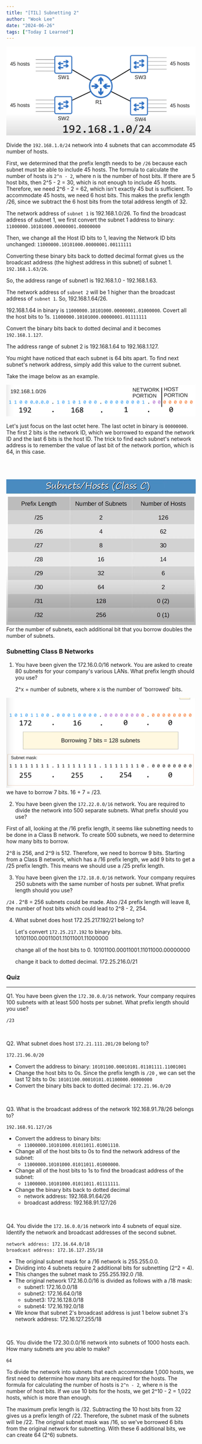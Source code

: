 ```yaml
---
title: "[TIL] Subnetting 2"
author: "Wook Lee"
date: "2024-06-26"
tags: ["Today I Learned"]
---
```


<div style="text-align: center"><img src="./image-30.png"></div>

Divide the `192.168.1.0/24` network into 4 subnets that can accommodate 45 number of hosts.

First, we determined that the prefix length needs to be `/26` because each subnet must be able to include 45 hosts. The formula to calculate the number of hosts is `2^n - 2`, where n is the number of host bits. If there are 5 host bits, then 2^5 - 2 = 30, which is not enough to include 45 hosts. Therefore, we need 2^6 - 2 = 62, which isn't exactly 45 but is sufficient. To accommodate 45 hosts, we need 6 host bits. This makes the prefix length /26, since we subtract the 6 host bits from the total address length of 32.

The network address of `subnet 1` is 192.168.1.0/26. To find the broadcast address of subnet 1, we first convert the subnet 1 address to binary:
`11000000.10101000.00000001.00000000`

Then, we change all the Host ID bits to 1, leaving the Network ID bits unchanged:
`11000000.10101000.00000001.00111111`

Converting these binary bits back to dotted decimal format gives us the broadcast address (the highest address in this subnet) of subnet 1.
`192.168.1.63/26`.

So, the address range of subnet1 is 192.168.1.0 - 192.168.1.63.

The network address of `subnet 2` will be 1 higher than the broadcast address of `subnet 1`. So, 192.168.1.64/26.

192.168.1.64 in binary is `11000000.10101000.00000001.01000000`.
Covert all the host bits to 1s. `11000000.10101000.00000001.01111111`

Convert the binary bits back to dotted decimal and it becomes `192.168.1.127`.

The address range of subnet 2 is 192.168.1.64 to 192.168.1.127.

You might have noticed that each subnet is 64 bits apart. To find next subnet's network address, simply add this value to the current subnet.

Take the image below as an example.

<div style="text-align: center"><img src="./image-31.png"></div>

Let's just focus on the last octet here. The last octet in binary is `00000000`. The first 2 bits is the network ID, which we borrowed to expand the network ID and the last 6 bits is the host ID. The trick to find each subnet's network address is to remember the value of last bit of the network portion, which is 64, in this case.

<br>
<br>
<br>

<div style="text-align: center"><img src="./image-32.png"></div>
For the number of subnets, each additional bit that you borrow doubles the number of subnets.

### Subnetting Class B Networks

1. You have been given the 172.16.0.0/16 network. You are asked to create 80 subnets for your company's various LANs. What prefix length should you use?

   2^x = number of subnets, where x is the number of 'borrowed' bits.

<div style="text-align: center"><img src="./image-33.png"></div>
we have to borrow 7 bits. 16 + 7 = /23.

2. You have been given the `172.22.0.0/16` network. You are required to divide the network into 500 separate subnets. What prefix should you use?

First of all, looking at the /16 prefix length, it seems like subnetting needs to be done in a Class B network. To create 500 subnets, we need to determine how many bits to borrow.

2^8 is 256, and 2^9 is 512. Therefore, we need to borrow 9 bits. Starting from a Class B network, which has a /16 prefix length, we add 9 bits to get a /25 prefix length. This means we should use a /25 prefix length.

3. You have been given the `172.18.0.0/16` network. Your company requires 250 subnets with the same number of hosts per subnet. What prefix length should you use?

`/24` . 2^8 = 256 subnets could be made. Also /24 prefix length will leave 8, the number of host bits which could lead to 2^8 - 2, 254.

4. What subnet does host 172.25.217.192/21 belong to?

   Let's convert `172.25.217.192` to binary bits.
   10101100.00011001.11011001.11000000

   change all of the host bits to 0.
   10101100.00011001.11011000.00000000

   change it back to dotted decimal.
   172.25.216.0/21

### Quiz

---

Q1. You have been given the `172.30.0.0/16` network. Your company requires 100 subnets with at least 500 hosts per subnet. What prefix length should you use?

```
/23
```

<br>

Q2. What subnet does host `172.21.111.201/20` belong to?

```
172.21.96.0/20
```

- Convert the address to binary: `10101100.00010101.01101111.11001001`
- Change the host bits to 0s. Since the prefix length is `/20` , we can set the last 12 bits to 0s: `10101100.00010101.01100000.00000000`
- Convert the binary bits back to dotted decimal: `172.21.96.0/20`

<br>

Q3. What is the broadcast address of the network 192.168.91.78/26 belongs to?

```
192.168.91.127/26
```

- Convert the address to binary bits:
  - `11000000.10101000.01011011.01001110`.
- Change all of the host bits to 0s to find the network address of the subnet:
  - `11000000.10101000.01011011.01000000`.
- Change all of the host bits to 1s to find the broadcast address of the subnet:
  - `11000000.10101000.01011011.01111111`.
- Change the binary bits back to dotted decimal
  - network address: 192.168.91.64/26
  - broadcast address: 192.168.91.127/26

<br>

Q4. You divide the `172.16.0.0/16` network into 4 subnets of equal size. Identify the network and broadcast addresses of the second subnet.

```
network address: 172.16.64.0/18
broadcast address: 172.16.127.255/18
```

- The original subnet mask for a /16 network is 255.255.0.0.
- Dividing into 4 subnets require 2 additional bits for subnetting (2^2 = 4).
- This changes the subnet mask to 255.255.192.0 /18.
- The original network 172.16.0.0/16 is divided as follows with a /18 mask:
  - subnet1: 172.16.0.0/18
  - subnet2: 172.16.64.0/18
  - subnet3: 172.16.128.0/18
  - subnet4: 172.16.192.0/18
- We know that subnet 2's broadcast address is just 1 below subnet 3's network address: 172.16.127.255/18

<br>

Q5. You divide the 172.30.0.0/16 network into subnets of 1000 hosts each. How many subnets are you able to make?

```
64
```

To divide the network into subnets that each accommodate 1,000 hosts, we first need to determine how many bits are required for the hosts. The formula for calculating the number of hosts is `2^n - 2`, where n is the number of host bits. If we use 10 bits for the hosts, we get 2^10 - 2 = 1,022 hosts, which is more than enough.

The maximum prefix length is /32. Subtracting the 10 host bits from 32 gives us a prefix length of /22. Therefore, the subnet mask of the subnets will be /22. The original subnet mask was /16, so we've borrowed 6 bits from the original network for subnetting. With these 6 additional bits, we can create 64 (2^6) subnets.
